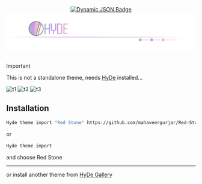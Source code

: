 <div align = center>
    <a href="https://discord.gg/AYbJ9MJez7">
        <img alt="Dynamic JSON Badge" src="https://img.shields.io/badge/dynamic/json?url=https%3A%2F%2Fdiscordapp.com%2Fapi%2Finvites%2FmT5YqjaJFh%3Fwith_counts%3Dtrue&query=%24.approximate_member_count&suffix=%20members&style=for-the-badge&logo=discord&logoSize=auto&label=The%20HyDe%20Project&labelColor=ebbcba&color=c79bf0">    
    </a>
</div>
<div align = center><img src="https://raw.githubusercontent.com/prasanthrangan/hyprdots/main/Source/assets/hyde_banner.png"><br><br></div>

> [!IMPORTANT]
> This is not a standalone theme, needs [HyDe](https://github.com/prasanthrangan/hyprdots) installed...

![t1](./screenshots/240713_22h51m38s_screenshot.png)
![t2](./screenshots/240710_23h48m57s_screenshot.png)
![t3](./screenshots/240713_22h55m14s_screenshot.png)

## Installation
```sh
Hyde theme import "Red Stone" https://github.com/mahaveergurjar/Red-Stone
```
or 
```sh
Hyde theme import
```
and choose Red Stone

---

or install another theme from [HyDe Gallery](https://github.com/kRHYME7/hyde-gallery)
